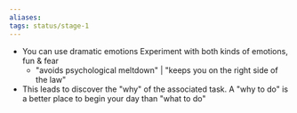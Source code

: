 ```yaml
---
aliases: 
tags: status/stage-1 
---
```


-   You can use dramatic emotions Experiment with both kinds of emotions, fun & fear
    -   "avoids psychological meltdown" | "keeps you on the right side of the law"
-   This leads to discover the "why" of the associated task. A "why to do" is a better place to begin your day than "what to do" 
